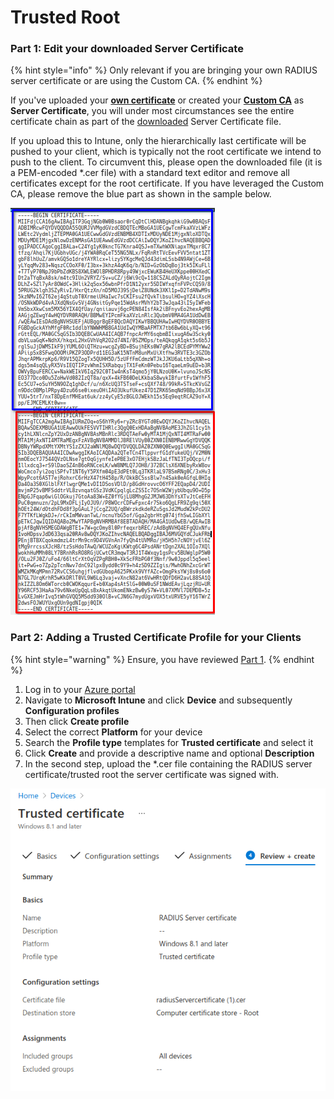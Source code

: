 # Trusted Root

### Part 1: Edit your downloaded Server Certificate

{% hint style="info" %}
Only relevant if you are bringing your own RADIUS server certificate or are using the Custom CA.
{% endhint %}

If you've uploaded your [**own certificate**](../portal/settings/settings-server/certificates.md#bring-your-own-certificate) or created your [**Custom CA**](../portal/settings/settings-server/certificates.md#custom-cas) as **Server Certificate**, you will under most circumstances see the entire certificate chain as part of the [downloaded](../portal/settings/settings-server/certificates.md#download) Server Certificate file.&#x20;

If you upload this to Intune, only the hierarchically last certificate will be pushed to your client, which is typically not the root certificate we intend to push to the client. To circumvent this, please open the downloaded file (it is a PEM-encoded \*.cer file) with a standard text editor and remove all certificates except for the root certificate. If you have leveraged the Custom CA, please remove the blue part as shown in the sample below.

![](<../.gitbook/assets/image (55).png>)

### Part 2: Adding a Trusted Certificate Profile for your Clients&#x20;

{% hint style="warning" %}
Ensure, you have reviewed [Part 1](trusted-root.md#edit-your-downloaded-certificate).
{% endhint %}

1. Log in to your [Azure portal](https://portal.azure.com)
2. Navigate to **Microsoft Intune** and click **Device** and subsequently **Configuration profiles**
3. Then click **Create profile**
4. Select the correct **Platform** for your device
5. Search the **Profile type** templates for **Trusted certificate** and select it
6. Click **Create** and provide a descriptive name and optional **Description**
7. In the second step, upload the \*.cer file containing the RADIUS server certificate/trusted root the server certificate was signed with.

![](<../.gitbook/assets/image (45).png>)

